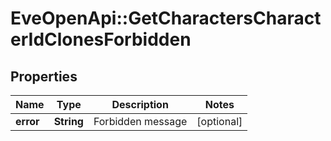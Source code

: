 # EveOpenApi::GetCharactersCharacterIdClonesForbidden

## Properties
Name | Type | Description | Notes
------------ | ------------- | ------------- | -------------
**error** | **String** | Forbidden message | [optional] 


